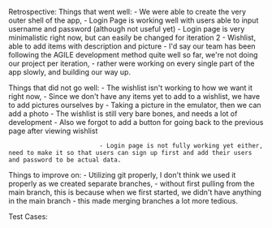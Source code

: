 Retrospective:
Things that went well: - We were able to create the very outer shell of the app, 
                       - Login Page is working well with users able to input username and password (although not useful yet)
                       - Login page is very minimalistic right now, but can easily be changed for iteration 2
                       - Wishlist, able to add items with description and picture
                       - I'd say our team has been following the AGILE development method quite well so far, we're not doing our project per iteration, 
                       - rather were working on every single part of the app slowly, and building our way up.



Things that did not go well: - The wishlist isn't working to how we want it right now,
                             - Since we don't have any items yet to add to a wishlist, we have to add pictures ourselves by 
                             - Taking a picture in the emulator, then we can add a photo
                             - The wishlist is still very bare bones, and needs a lot of development
                             - Also we forgot to add a button for going back to the previous page after viewing wishlist

                             - Login page is not fully working yet either, need to make it so that users can sign up first and add their users and password to be actual data.

Things to improve on: - Utilizing git properly, I don't think we used it properly as we created separate branches,
                      - without first pulling from the main branch, this is because when we first started, we didn't have anything in the main branch
                      - this made merging branches a lot more tedious.


Test Cases:
